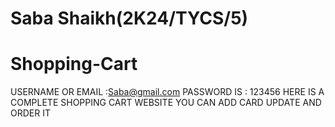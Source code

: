 # Saba Shaikh(2K24/TYCS/5)
# Shopping-Cart

USERNAME OR EMAIL :Saba@gmail.com
PASSWORD IS : 123456
HERE IS A COMPLETE SHOPPING CART WEBSITE YOU CAN ADD CARD UPDATE AND ORDER IT 
